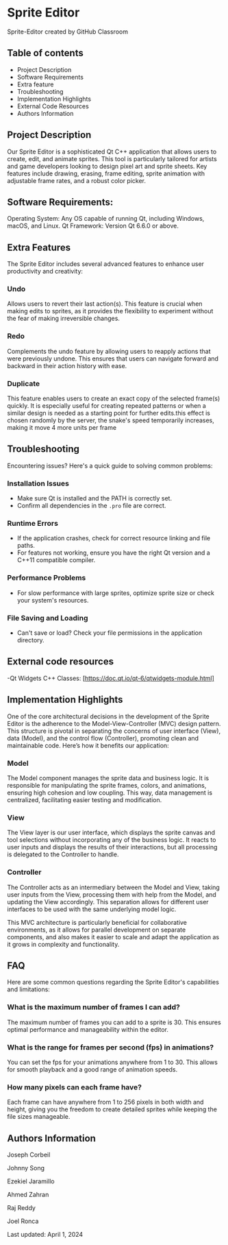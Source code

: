 # Sprite Editor 
Sprite-Editor created by GitHub Classroom

## Table of contents

- Project Description
- Software Requirements
- Extra feature
- Troubleshooting
- Implementation Highlights
- External Code Resources
- Authors Information 

## Project Description
Our Sprite Editor is a sophisticated Qt C++ application that allows users to create, edit, and animate sprites. This tool is particularly tailored for artists and game developers looking to design pixel art and sprite sheets. Key features include drawing, erasing, frame editing, sprite animation with adjustable frame rates, and a robust color picker.


## Software Requirements:
Operating System: Any OS capable of running Qt, including Windows, macOS, and Linux.
Qt Framework: Version Qt 6.6.0 or above.

## Extra Features

The Sprite Editor includes several advanced features to enhance user productivity and creativity:

### Undo
Allows users to revert their last action(s). This feature is crucial when making edits to sprites, as it provides the flexibility to experiment without the fear of making irreversible changes.

### Redo
Complements the undo feature by allowing users to reapply actions that were previously undone. This ensures that users can navigate forward and backward in their action history with ease.

### Duplicate
This feature enables users to create an exact copy of the selected frame(s) quickly. It is especially useful for creating repeated patterns or when a similar design is needed as a starting point for further edits.this effect is chosen randomly by the server, the snake's speed temporarily increases, making it move 4 more units per frame

## Troubleshooting

Encountering issues? Here's a quick guide to solving common problems:

### Installation Issues
- Make sure Qt is installed and the PATH is correctly set.
- Confirm all dependencies in the `.pro` file are correct.

### Runtime Errors
- If the application crashes, check for correct resource linking and file paths.
- For features not working, ensure you have the right Qt version and a C++11 compatible compiler.

### Performance Problems
- For slow performance with large sprites, optimize sprite size or check your system's resources.

### File Saving and Loading
- Can't save or load? Check your file permissions in the application directory.

## External code resources
-Qt Widgets C++ Classes: [https://doc.qt.io/qt-6/qtwidgets-module.html]

## Implementation Highlights

One of the core architectural decisions in the development of the Sprite Editor is the adherence to the Model-View-Controller (MVC) design pattern. This structure is pivotal in separating the concerns of user interface (View), data (Model), and the control flow (Controller), promoting clean and maintainable code. Here’s how it benefits our application:

### Model
The Model component manages the sprite data and business logic. It is responsible for manipulating the sprite frames, colors, and animations, ensuring high cohesion and low coupling. This way, data management is centralized, facilitating easier testing and modification.

### View
The View layer is our user interface, which displays the sprite canvas and tool selections without incorporating any of the business logic. It reacts to user inputs and displays the results of their interactions, but all processing is delegated to the Controller to handle.

### Controller
The Controller acts as an intermediary between the Model and View, taking user inputs from the View, processing them with help from the Model, and updating the View accordingly. This separation allows for different user interfaces to be used with the same underlying model logic.

This MVC architecture is particularly beneficial for collaborative environments, as it allows for parallel development on separate components, and also makes it easier to scale and adapt the application as it grows in complexity and functionality.

## FAQ

Here are some common questions regarding the Sprite Editor's capabilities and limitations:

### What is the maximum number of frames I can add?
The maximum number of frames you can add to a sprite is 30. This ensures optimal performance and manageability within the editor.

### What is the range for frames per second (fps) in animations?
You can set the fps for your animations anywhere from 1 to 30. This allows for smooth playback and a good range of animation speeds.

### How many pixels can each frame have?
Each frame can have anywhere from 1 to 256 pixels in both width and height, giving you the freedom to create detailed sprites while keeping the file sizes manageable.

## Authors Information
Joseph Corbeil

Johnny Song

Ezekiel Jaramillo

Ahmed Zahran

Raj Reddy

Joel Ronca


Last updated: April 1, 2024

